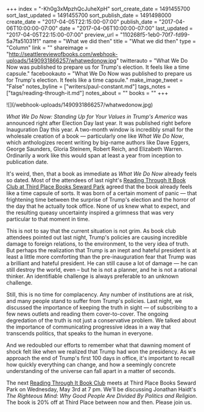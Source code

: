 +++
index = "-Kh0g3xMpzhQcJuheXpH"
sort_create_date = 1491455700
sort_last_updated = 1491455700
sort_publish_date = 1491498000
create_date = "2017-04-05T22:15:00-07:00"
publish_date = "2017-04-06T10:00:00-07:00"
date = "2017-04-06T10:00:00-07:00"
last_updated = "2017-04-05T22:15:00-07:00"
preview_url = "110268f5-1eb0-70f7-fd99-5a7fa51031f1"
name = "What we did then"
title = "What we did then"
type = "Column"
link = ""
shareimage = "http://seattlereviewofbooks.com/webhook-uploads/1490931866257/whatwedonow.jpg"
twitterauto = "What We Do Now was published to prepare us for Trump's election. It feels like a time capsule."
facebookauto = "What We Do Now was published to prepare us for Trump's election. It feels like a time capsule."
make_image_tweet = "False"
notes_byline = ["writers/paul-constant.md"]
tags_notes = ["tags/reading-through-it.md"]
notes_about = ""
books = ""
+++
<p class="image-left">![](/webhook-uploads/1490931866257/whatwedonow.jpg)</p>

*What We Do Now: Standing Up for Your Values in Trump's America* was announced right after Election Day last year. It was published right before Inauguration Day this year. A two-month window is incredibly small for the wholesale creation of a book — particularly one like *What We Do Now*, which anthologizes recent writing by big-name authors like Dave Eggers, George Saunders, Gloria Steinem, Robert Reich, and Elizabeth Warren. Ordinarily a work like this would span at least a year from inception to publication date.

It's weird, then, that a book as immediate as *What We Do Now* already feels so dated. Most of the attendees of last night's [Reading Through It Book Club at Third Place Books Seward Park](https://www.facebook.com/groups/readingthroughit/) agreed that the book already feels like a time capsule of sorts. It was born of a certain moment of panic — that frightening time between the surprise of Trump's election and the horror of the day that he actually took office. None of us knew what to expect, and the resulting queasy uncertainty inspired a grimness that was very particular to that moment in time.

This is not to say that the current situation is not grim. As book club attendees pointed out last night, Trump's policies are causing incredible damage to foreign relations, to the environment, to the very idea of truth. But perhaps the realization that Trump is an inept and hateful president is at least a little more comforting than the pre-inauguration fear that Trump was a brilliant and hateful president. He can still cause a lot of damage — he can still destroy the world, even – but he is not a planner, and he is not a rational thinker. An identifiable challenge is always preferable to an unknown challenge.

Still, this is no time for complacency. Any number of institutions are at risk, and many people stand to suffer from Trump's policies. Last night, we discussed the importance of keeping the truth in sight — of subscribing to a few news outlets and reading them cover-to-cover. The ongoing degredation of the truth is not just a conservative problem. We talked about the importance of communicating progressive ideas in a way that transcends politics, that speaks to the human in everyone. 

And we redoubled our efforts to remember what that dawning moment of shock felt like when we realized that Trump had won the presidency. As we approach the end of Trump's first 100 days in office, it's important to recall how quickly everything can change, and how a seemingly concrete understanding of the universe can fall apart in a matter of seconds.

The next [Reading Through It Book Club](https://www.facebook.com/groups/readingthroughit/) meets at Third Place Books Seward Park on Wednesday, May 3rd at 7 pm. We'll be discussing Jonathan Haidt's *The Righteous Mind: Why Good People Are Divided By Politics and Religion*. The book is 20% off at Third Place between now and then. Please join us.



